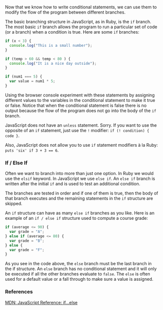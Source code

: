 Now that we know how to write conditional statements, we can use them to modify the flow of the program between different branches.  

The basic branching structure in JavaScript, as in Ruby, is the `if` branch.  The most basic `if` branch allows the program to run a particular set of code (or a branch) when a condition is true.  Here are some `if` branches:

```javascript
if (x < 3) {
  console.log("This is a small number");
}

if (temp > 60 && temp < 80 ) {
  console.log("It is a nice day outside");
}

if (num1 === 5) {
  var value = num1 * 5;
}
```

Using the browser console experiment with these statements by assigning different values to the variables in the conditional statement to make it true or false. Notice that when the conditional statement is false there is no output because the flow of the program does not go into the body of the `if` branch. 

JavaScript does not have an `unless` statement. Sorry. If you want to use the opposite of an `if` statement, just use the `!` modifier: `if (! condition) { code }`.

Also, JavaScript does not allow you to use `if` statement modifiers à la Ruby: `puts 'six' if 3 + 3 == 6`.

### If / Else If

Often we want to branch into more than just one option.  In Ruby we would use the `elsif` keyword. In JavaScript we use `else if`.  An `else if` branch is written after the initial `if` and is used to test an additional condition.

The branches are tested in order and if one of them is true, then the body of that branch executes and the remaining statements in the `if` structure are skipped.

An `if` structure can have as many `else if` branches as you like.  Here is an example of an `if / else if` structure used to compute a course grade:

```javascript
if (average <= 90) {
  var grade = "A";
} else if (average <= 80) {
  var grade = "B";
} else {
  var grade = "F"; 
}
```

As you see in the code above, the `else` branch must be the last branch in the if structure.  An `else` branch has no conditional statement and it will only be executed if all the other branches evaluate to `false`.  The `else` is often used for a default value or a fall through to make sure a value is assigned. 

### References

[MDN: JavaScript Reference: if...else](https://developer.mozilla.org/en-US/docs/JavaScript/Reference/Statements/if...else)
